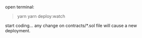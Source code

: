 open terminal:

> yarn
> yarn deploy:watch

start coding... any change on contracts/\*.sol file will cause a new deployment.
